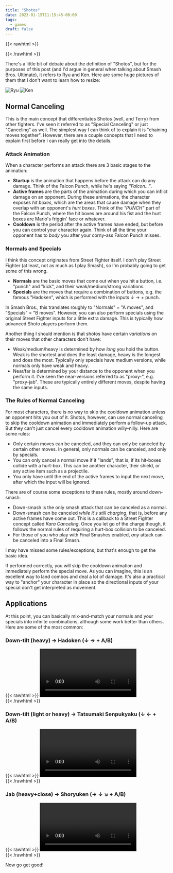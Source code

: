 ```yaml
---
title: "Shotos"
date: 2023-01-15T11:15:45-08:00
tags:
  - games
draft: false
---
```


{{< rawhtml >}}
<script>
function togglePlay(video) {
  video.paused ? video.play() : video.pause();
}
</script>
{{< /rawhtml >}}

There's a little bit of debate about the definition of "Shotos", but for the purposes of this post (and I'd argue in general when talking about Smash Bros. Ultimate), it refers to Ryu and Ken. Here are some huge pictures of them that I don't want to learn how to resize:

![Ryu](https://ssb.wiki.gallery/images/thumb/6/61/Ryu_SSBU.png/500px-Ryu_SSBU.png)
![Ken](https://ssb.wiki.gallery/images/thumb/f/f6/Ken_SSBU.png/500px-Ken_SSBU.png)

## Normal Canceling

This is the main concept that differentiates Shotos (well, and Terry) from other fighters. I've seen it referred to as "Special Canceling" or just "Canceling" as well. The simplest way I can think of to explain it is "chaining moves together". However, there are a couple concepts that I need to explain first before I can really get into the details.

### Attack Animation

When a character performs an attack there are 3 basic stages to the animation:

- **Startup** is the animation that happens before the attack can do any damage. Think of the Falcon Punch, while he's saying _"Falcon..."_.
- **Active frames** are the parts of the animation during which you can inflict damage on an opponent. During these animations, the character exposes _hit boxes_, which are the areas that cause damage when they overlap with an opponent's _hurt boxes_. Think of the _"PUNCH"_ part of the Falcon Punch, where the hit boxes are around his fist and the hurt boxes are Mario's friggin' face or whatever.
- **Cooldown** is the period after the active frames have ended, but before you can control your character again. Think of all the time your opponent has to _body_ you after your corny-ass Falcon Punch misses.

### Normals and Specials

I think this concept originates from Street Fighter itself. I don't play Street Fighter (at least, not as much as I play Smash), so I'm probably going to get some of this wrong.

- **Normals** are the basic moves that come out when you hit a button, i.e. "punch" and "kick", and their weak/medium/strong variations.
- **Specials** are the moves that require a combination of buttons, e.g. the famous "Hadoken", which is performed with the inputs ↓ → + punch.

In Smash Bros., this translates roughly to "Normals" = "A moves", and "Specials" = "B moves". However, you can also perform specials using the original Street Fighter inputs for a little extra damage. This is typically how advanced Shoto players perform them.

Another thing I should mention is that shotos have certain _variations_ on their moves that other characters don't have:

- Weak/medium/heavy is determined by how _long_ you hold the button. Weak is the shortest and does the least damage, heavy is the longest and does the most. Typically only specials have medium versions, while normals only have weak and heavy.
- Near/far is determined by your distance to the opponent when you perform it. I've seen the near-versions referred to as "proxy-", e.g. "proxy-jab". These are typically entirely different moves, despite having the same inputs.

### The Rules of Normal Canceling

For most characters, there is no way to skip the cooldown animation unless an opponent hits you out of it. Shotos, however, can use normal canceling to skip the cooldown animation and immediately perform a follow-up attack. But they can't just cancel every cooldown animation willy-nilly. Here are some rules:

- Only certain moves can be canceled, and they can only be canceled by certain other moves. In general, only normals can be canceled, and only by specials.
- You can only cancel a normal move if it "lands", that is, if its hit-boxes collide with a hurt-box. This can be another character, their shield, or any active item such as a projectile.
- You only have until the end of the active frames to input the next move, after which the input will be ignored.

There are of course some exceptions to these rules, mostly around down-smash:

- Down-smash is the only smash attack that can be canceled as a normal.
- Down-smash can be canceled _while it's still charging_, that is, before any active frames have come out. This is a callback to a Street Fighter concept called _Kara Canceling_. Once you let go of the charge though, it follows the normal rules of requiring a hurt-box collision to be canceled.
- For those of you who play with Final Smashes enabled, _any_ attack can be canceled into a Final Smash.

I may have missed some rules/exceptions, but that's enough to get the basic idea.

If performed correctly, you will skip the cooldown animation and immediately perform the special move. As you can imagine, this is an excellent way to land combos and deal a lot of damage. It's also a practical way to "anchor" your character in place so the directional inputs of your special don't get interpreted as movement.

## Applications

At this point, you can basically mix-and-match your normals and your specials into infinite combinations, although some work better than others. Here are some of the most common:

### Down-tilt (heavy) -> Hadoken (↓ → + A/B)

{{< rawhtml >}}
<video onclick="togglePlay(this)">
  <source src="/videos/dtilt-hado.mp4" type="video/mp4">
  Your browser does not support the video tag.
</video>
<br />
{{< /rawhtml >}}

### Down-tilt (light or heavy) -> Tatsumaki Senpukyaku (↓ ← + A/B)

{{< rawhtml >}}
<video onclick="togglePlay(this)">
  <source src="/videos/dtilt-tatsu.mp4" type="video/mp4">
  Your browser does not support the video tag.
</video>
<br />
{{< /rawhtml >}}

### Jab (heavy+close) -> Shoryuken (→ ↓ ↘ + A/B)

{{< rawhtml >}}
<video onclick="togglePlay(this)">
  <source src="/videos/jab-shoryu.mp4" type="video/mp4">
  Your browser does not support the video tag.
</video>
<br />
{{< /rawhtml >}}

Now go get good!
